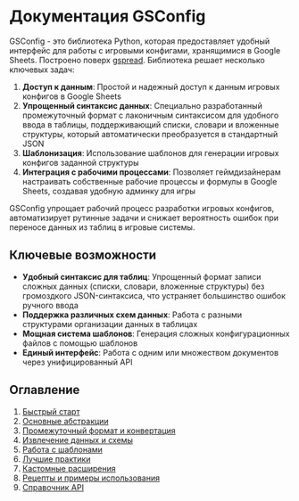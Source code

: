 # Документация GSConfig

GSConfig - это библиотека Python, которая предоставляет удобный интерфейс для работы с игровыми конфигами, хранящимися в Google Sheets. Построено поверх [gspread](https://docs.gspread.org/en/latest/). Библиотека решает несколько ключевых задач:

1. **Доступ к данным**: Простой и надежный доступ к данным игровых конфигов в Google Sheets
2. **Упрощенный синтаксис данных**: Специально разработанный промежуточный формат с лаконичным синтаксисом для удобного ввода в таблицы, поддерживающий списки, словари и вложенные структуры, который автоматически преобразуется в стандартный JSON
3. **Шаблонизация**: Использование шаблонов для генерации игровых конфигов заданной структуры
4. **Интеграция с рабочими процессами**: Позволяет геймдизайнерам настраивать собственные рабочие процессы и формулы в Google Sheets, создавая удобную админку для игры

GSConfig упрощает рабочий процесс разработки игровых конфигов, автоматизирует рутинные задачи и снижает вероятность ошибок при переносе данных из таблиц в игровые системы.

## Ключевые возможности

- **Удобный синтаксис для таблиц**: Упрощенный формат записи сложных данных (списки, словари, вложенные структуры) без громоздкого JSON-синтаксиса, что устраняет большинство ошибок ручного ввода
- **Поддержка различных схем данных**: Работа с разными структурами организации данных в таблицах
- **Мощная система шаблонов**: Генерация сложных конфигурационных файлов с помощью шаблонов
- **Единый интерфейс**: Работа с одним или множеством документов через унифицированный API

## Оглавление

1. [Быстрый старт](01-Быстрый_старт.md)
2. [Основные абстракции](02-Основные_абстракции.md)
3. [Промежуточный формат и конвертация](03-Промежуточный_формат.md)
4. [Извлечение данных и схемы](04-Извлечение_данных.md)
5. [Работа с шаблонами](05-Работа_с_шаблонами.md)
6. [Лучшие практики](05-Лучшие_практики.md)
7. [Кастомные расширения](07-Кастомные_расширения.md)
8. [Рецепты и примеры использования](08-Рецепты_и_примеры.md)
9. [Справочник API](09-Справочник_API.md)
